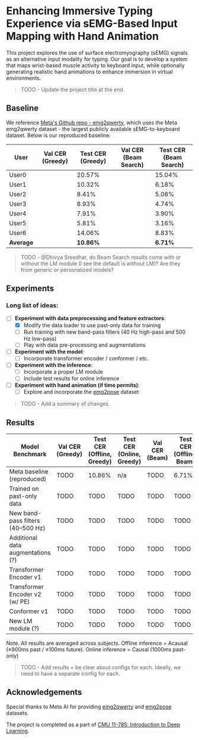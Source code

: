 # Enhancing Immersive Typing Experience via sEMG-Based Input Mapping with Hand Animation

This project explores the use of surface electromyography (sEMG) signals as an alternative input modality for typing. Our goal is to develop a system that maps wrist-based muscle activity to keyboard input, while optionally generating realistic hand animations to enhance immersion in virtual environments. 

> TODO - Update the project title at the end.

## Baseline

We reference [Meta's Github repo - emg2qwerty](https://github.com/facebookresearch/emg2qwerty), which uses the Meta emg2qwerty dataset - the largest publicly available sEMG-to-keyboard dataset. Below is our reproduced baseline:

| User       | Val CER (Greedy) | Test CER (Greedy) | Val CER (Beam Search) | Test CER (Beam Search) |
|------------|------------------|-------------------|------------------------|-------------------------|
| User0      |                  | 20.57%            |                        | 15.04%                  |
| User1      |                  | 10.32%            |                        | 6.18%                   |
| User2      |                  | 8.41%             |                        | 5.08%                   |
| User3      |                  | 8.93%             |                        | 4.74%                   |
| User4      |                  | 7.91%             |                        | 3.90%                   |
| User5      |                  | 5.81%             |                        | 3.16%                   |
| User6      |                  | 14.06%            |                        | 8.83%                   |
| **Average**|                  | **10.86%**        |                        | **6.71%**               |

> TODO - @Dhivya Sreedhar, do Beam Search results come with or without the LM module (I see the default is without LM)? Are they from generic or personalized models?

## Experiments

### Long list of ideas:

- [ ] **Experiment with data preprocessing and feature extractors**: 
  - [x] Modify the data loader to use past-only data for training  
  - [ ] Run training with new band-pass filters (40 Hz high-pass and 500 Hz low-pass)
  - [ ] Play with data pre-processing and augmentations 
- [ ] **Experiment with the model**: 
  - [ ] Incorporate transformer encoder / conformer / etc. 
- [ ] **Experiment with the inference**:
  - [ ] Incorporate a proper LM module
  - [ ] Include test results for online inference
- [ ] **Experiment with hand animation (if time permits)**:
  - [ ] Explore and incorporate the [emg2pose](https://github.com/facebookresearch/emg2pose) dataset  

> TODO - Add a summary of changes.

## Results

| Model Benchmark    | Val CER (Greedy) | Test CER (Offline, Greedy) | Test CER (Online, Greedy) | Val CER (Beam) | Test CER (Offline, Beam) | Test CER (Online, Beam) |
|--------------------|------------------|----------------------------|---------------------------|----------------|--------------------------|-------------------------|
| Meta baseline (reproduced)         |    TODO     |    10.86%   |    n/a      |    TODO     |    6.71%    |    n/a     |
| Trained on past-only data          |    TODO     |    TODO     |    TODO     |    TODO     |    TODO     |    TODO     |
| New band-pass filters (40–500 Hz)  |    TODO     |    TODO     |    TODO     |    TODO     |    TODO     |    TODO     |
| Additional data augmentations (?)  |    TODO     |    TODO     |    TODO     |    TODO     |    TODO     |    TODO     |
| Transformer Encoder v1             |    TODO     |    TODO     |    TODO     |    TODO     |    TODO     |    TODO     |
| Transformer Encoder v2 (w/ PE)     |    TODO     |    TODO     |    TODO     |    TODO     |    TODO     |    TODO     |
| Conformer v1                       |    TODO     |    TODO     |    TODO     |    TODO     |    TODO     |    TODO     |
| New LM module (?)                  |    TODO     |    TODO     |    TODO     |    TODO     |    TODO     |    TODO     |

Note. All results are averaged across subjects. Offline inference = Acausal (±900ms past / ±100ms future). Online inference = Causal (1000ms past-only)

> TODO - Add results + be clear about configs for each. Ideally, we need to have a separate config for each. 
  
## Acknowledgements

Special thanks to Meta AI for providing [emg2qwerty](https://github.com/facebookresearch/emg2qwerty) and [emg2pose](https://github.com/facebookresearch/emg2pose) datasets.

The project is completed as a part of [CMU 11-785: Introduction to Deep Learning](https://deeplearning.cs.cmu.edu/S25/index.html).
